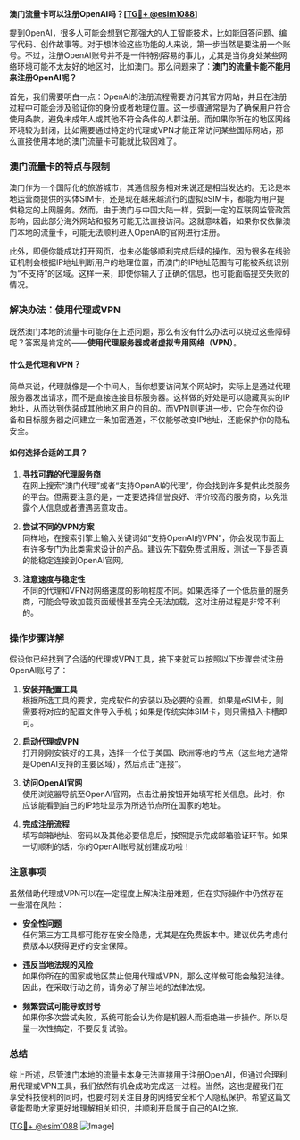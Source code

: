 **澳门流量卡可以注册OpenAI吗？[[TG💪+ @esim1088](https://t.me/s/esim1088)]**

提到OpenAI，很多人可能会想到它那强大的人工智能技术，比如能回答问题、编写代码、创作故事等。对于想体验这些功能的人来说，第一步当然是要注册一个账号。不过，注册OpenAI账号并不是一件特别容易的事儿，尤其是当你身处某些网络环境可能不太友好的地区时，比如澳门。那么问题来了：**澳门的流量卡能不能用来注册OpenAI呢？**

首先，我们需要明白一点：OpenAI的注册流程需要访问其官方网站，并且在注册过程中可能会涉及验证你的身份或者地理位置。这一步骤通常是为了确保用户符合使用条款，避免未成年人或其他不符合条件的人群注册。而如果你所在的地区网络环境较为封闭，比如需要通过特定的代理或VPN才能正常访问某些国际网站，那么直接使用本地的澳门流量卡可能就比较困难了。

### **澳门流量卡的特点与限制**

澳门作为一个国际化的旅游城市，其通信服务相对来说还是相当发达的。无论是本地运营商提供的实体SIM卡，还是现在越来越流行的虚拟eSIM卡，都能为用户提供稳定的上网服务。然而，由于澳门与中国大陆一样，受到一定的互联网监管政策影响，因此部分海外网站和服务可能无法直接访问。这就意味着，如果你仅依靠澳门本地的流量卡，可能无法顺利进入OpenAI的官网进行注册。

此外，即便你能成功打开网页，也未必能够顺利完成后续的操作。因为很多在线验证机制会根据IP地址判断用户的地理位置，而澳门的IP地址范围有可能被系统识别为“不支持”的区域。这样一来，即使你输入了正确的信息，也可能面临提交失败的情况。

### **解决办法：使用代理或VPN**

既然澳门本地的流量卡可能存在上述问题，那么有没有什么办法可以绕过这些障碍呢？答案是肯定的——**使用代理服务器或者虚拟专用网络（VPN）**。

#### **什么是代理和VPN？**
简单来说，代理就像是一个中间人，当你想要访问某个网站时，实际上是通过代理服务器发出请求，而不是直接连接目标服务器。这样做的好处是可以隐藏真实的IP地址，从而达到伪装成其他地区用户的目的。而VPN则更进一步，它会在你的设备和目标服务器之间建立一条加密通道，不仅能够改变IP地址，还能保护你的隐私安全。

#### **如何选择合适的工具？**
1. **寻找可靠的代理服务商**  
   在网上搜索“澳门代理”或者“支持OpenAI的代理”，你会找到许多提供此类服务的平台。但需要注意的是，一定要选择信誉良好、评价较高的服务商，以免泄露个人信息或者遭遇恶意攻击。
   
2. **尝试不同的VPN方案**  
   同样地，在搜索引擎上输入关键词如“支持OpenAI的VPN”，你会发现市面上有许多专门为此类需求设计的产品。建议先下载免费试用版，测试一下是否真的能稳定连接到OpenAI官网。

3. **注意速度与稳定性**  
   不同的代理和VPN对网络速度的影响程度不同。如果选择了一个低质量的服务商，可能会导致加载页面缓慢甚至完全无法加载，这对注册过程是非常不利的。

### **操作步骤详解**

假设你已经找到了合适的代理或VPN工具，接下来就可以按照以下步骤尝试注册OpenAI账号了：

1. **安装并配置工具**  
   根据所选工具的要求，完成软件的安装以及必要的设置。如果是eSIM卡，则需要将对应的配置文件导入手机；如果是传统实体SIM卡，则只需插入卡槽即可。

2. **启动代理或VPN**  
   打开刚刚安装好的工具，选择一个位于美国、欧洲等地的节点（这些地方通常是OpenAI支持的主要区域），然后点击“连接”。

3. **访问OpenAI官网**  
   使用浏览器导航至OpenAI官网，点击注册按钮开始填写相关信息。此时，你应该能看到自己的IP地址显示为所选节点所在国家的地址。

4. **完成注册流程**  
   填写邮箱地址、密码以及其他必要信息后，按照提示完成邮箱验证环节。如果一切顺利的话，你的OpenAI账号就创建成功啦！

### **注意事项**

虽然借助代理或VPN可以在一定程度上解决注册难题，但在实际操作中仍然存在一些潜在风险：

- **安全性问题**  
  任何第三方工具都可能存在安全隐患，尤其是在免费版本中。建议优先考虑付费版本以获得更好的安全保障。

- **违反当地法规的风险**  
  如果你所在的国家或地区禁止使用代理或VPN，那么这样做可能会触犯法律。因此，在采取行动之前，请务必了解当地的法律法规。

- **频繁尝试可能导致封号**  
  如果你多次尝试失败，系统可能会认为你是机器人而拒绝进一步操作。所以尽量一次性搞定，不要反复试验。

### **总结**

综上所述，尽管澳门本地的流量卡本身无法直接用于注册OpenAI，但通过合理利用代理或VPN工具，我们依然有机会成功完成这一过程。当然，这也提醒我们在享受科技便利的同时，也要时刻关注自身的网络安全和个人隐私保护。希望这篇文章能帮助大家更好地理解相关知识，并顺利开启属于自己的AI之旅。

[[TG💪+ @esim1088](https://t.me/s/esim1088) ![Image](https://i.postimg.cc/4NQfJmqS/Snipaste-2025-05-13-00-14-12.png)]
